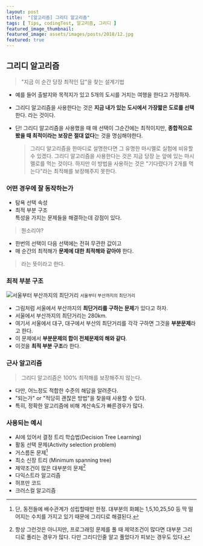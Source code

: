 ```yaml
---
layout: post
title:  "[알고리즘] 그리디 알고리즘"
tags: [ Tips, codingTest, 알고리즘, 그리디 ]
featured_image_thumbnail:
featured_image: assets/images/posts/2018/12.jpg
featured: true
---
```







## 그리디 알고리즘

>  "지금 이 순간 당장 최적인 답"을 찾는 설계기법  

- 예를 들어 출발지와 목적지가 있고 5개의 도시를 거치는 여행을 한다고 가정하자.  
- 그리디 알고리즘을 사용한다는 것은 **지금 내가 있는 도시에서 가장짧은 도로를 선택**한다. 라는 것이다.  

- 단! 그리디 알고리즘을 사용했을 때 매 선택이 <m>그순간에는 최적</m>이지만,
  **종합적으로 봤을 때 최적이라는 보장은 절대 없다**는 것을 명심해야한다.  

	> 그리디 알고리즘을 한마디로 설명한다면 그 유명한 마시멜로 실험에 비유할 수 있겠다.  그리디 알고리즘을 사용한다는 것은 지금 당장 눈 앞에 있는 마시멜로를 먹는 것이다.  하지만 이 방법을 사용하는 것은 "기다렸다가 2개를 먹는다"라는 최적해를 보장해주지 못한다.  

### 어떤 경우에 잘 동작하는가  
- 탐욕 선택 속성  
- 최적 부분 구조  
특성을 가지는 문제들을 해결하는데 강점이 있다.  

> 뭔소리야?  

- 한번의 선택이 다음 선택에는 전혀 무관한 값이고  
- <m>매 순간의 최적해</m>가 
**문제에 대한 최적해와 같아야** 한다.  

> 라는 뜻이라고 한다.  

### 최적 부분 구조 

 ![서울부터 부산까지의 최단거리](https://namu.wiki/jump/HreEqXp94m%2F0%2BcVOz6u8uGMUJ%2FkJ%2Be4Mb0iuo0eIiGsPWKEsW3JOh%2BlYnE9ZqOjB)
 <small>서울부터 부산까지의 최단거리</small>

- 그림처럼 서울에서 부산까지의 **최단거리를 구하는 문제**가 있다고 하자.  
- 서울에서 부산까지의 최단거리는 280km.
- 여기서 서울에서 대구, 대구에서 부산의 최단거리를 각각 구하면 그것을 **부분문제**라고 한다.  
- 이 문제에서 **부분문제의 합이 전체문제의 해와 같다**.  
- 이것을 **최적 부분 구조**라 한다. 

### 근사 알고리즘  
> 그리디 알고리즘은 100% 최적해를 보장해주지 않는다.  

- 다만, 어느정도 적합한 수준의 해답을 알려준다.   
- "되는가" or "적당히 괜찮은 방법"을 찾을때  사용할 수 있다.  
- 특히, 정확한 알고리즘에 비해 계산속도가 빠른경우가 많다.  

### 사용되는 예시

- AI에 있어서 결정 트리 학습법(Decision Tree Learning)
- 활동 선택 문제(Activity selection problem)
- 거스름돈 문제[^1]
- 최소 신장 트리 (Minimum spanning tree)
- 제약조건이 많은 대부분의 문제[^2]
- 다익스트라 알고리즘
- 허프만 코드
- 크러스컬 알고리즘

[^1]: 단, 동전들에 배수관계가 성립할때만 한정. 대부분의 화폐는 1,5,10,25,50 등 딱 떨어지는 수치를 가지고 있기 때문에 그리디로 해결된다.
[^2]: 항상 그런것은 아니지만, 프로그래밍 문제를 풀 때 제약조건이 많다면 대부분 그리디로 풀리는 경우가 많다. 다만 그리디인줄 알고 풀었다가 피보는 경우도 있다.